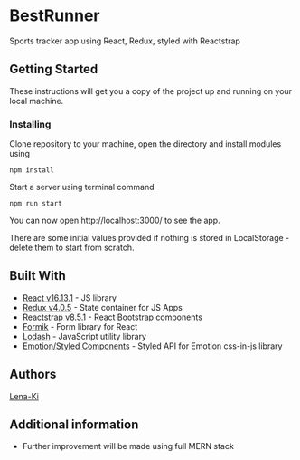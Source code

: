 # BestRunner
Sports tracker app using React, Redux, styled with Reactstrap

## Getting Started

These instructions will get you a copy of the project up and running on your local machine.

### Installing

Clone repository to your machine, open the directory and install modules using

```
npm install
```

Start a server using terminal command

```
npm run start
```

You can now open http://localhost:3000/ to see the app. 

There are some initial values provided if nothing is stored in LocalStorage - delete them to start from scratch.

## Built With

* [React v16.13.1](https://reactjs.org/) - JS library
* [Redux v4.0.5](https://redux.js.org/) - State container for JS Apps
* [Reactstrap v8.5.1](https://reactstrap.github.io/) - React Bootstrap components
* [Formik](https://formik.org/) - Form library for React
* [Lodash](https://lodash.com/) - JavaScript utility library
* [Emotion/Styled Components](https://emotion.sh/docs/styled) - Styled API for Emotion css-in-js library

## Authors

[Lena-Ki](https://github.com/Lena-Ki)

## Additional information

* Further improvement will be made using full MERN stack
